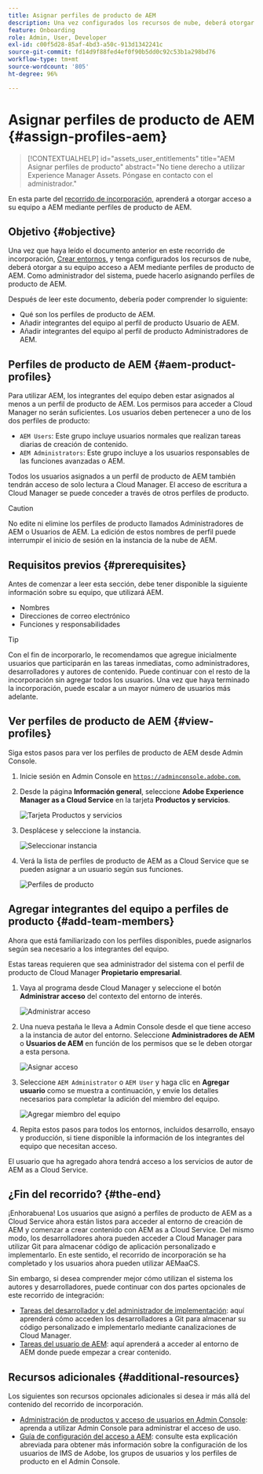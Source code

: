 ```yaml
---
title: Asignar perfiles de producto de AEM
description: Una vez configurados los recursos de nube, deberá otorgar a su equipo acceso a AEM mediante perfiles de producto de AEM.
feature: Onboarding
role: Admin, User, Developer
exl-id: c00f5d28-85af-4bd3-a50c-913d1342241c
source-git-commit: fd14d9f88fed4ef0f90b5dd0c92c53b1a298bd76
workflow-type: tm+mt
source-wordcount: '805'
ht-degree: 96%

---
```


# Asignar perfiles de producto de AEM {#assign-profiles-aem}

>[!CONTEXTUALHELP]
>id="assets_user_entitlements"
>title="AEM Asignar perfiles de producto"
>abstract="No tiene derecho a utilizar Experience Manager Assets. Póngase en contacto con el administrador."

En esta parte del [recorrido de incorporación,](overview.md) aprenderá a otorgar acceso a su equipo a AEM mediante perfiles de producto de AEM.

## Objetivo {#objective}

Una vez que haya leído el documento anterior en este recorrido de incorporación, [Crear entornos,](create-environments.md) y tenga configurados los recursos de nube, deberá otorgar a su equipo acceso a AEM mediante perfiles de producto de AEM. Como administrador del sistema, puede hacerlo asignando perfiles de producto de AEM.

Después de leer este documento, debería poder comprender lo siguiente:

* Qué son los perfiles de producto de AEM.
* Añadir integrantes del equipo al perfil de producto Usuario de AEM.
* Añadir integrantes del equipo al perfil de producto Administradores de AEM.

## Perfiles de producto de AEM {#aem-product-profiles}

Para utilizar AEM, los integrantes del equipo deben estar asignados al menos a un perfil de producto de AEM. Los permisos para acceder a Cloud Manager no serán suficientes. Los usuarios deben pertenecer a uno de los dos perfiles de producto:

* `AEM Users`: Este grupo incluye usuarios normales que realizan tareas diarias de creación de contenido.
* `AEM Administrators`: Este grupo incluye a los usuarios responsables de las funciones avanzadas o AEM.

Todos los usuarios asignados a un perfil de producto de AEM también tendrán acceso de solo lectura a Cloud Manager. El acceso de escritura a Cloud Manager se puede conceder a través de otros perfiles de producto.

>[!CAUTION]
>
>No edite ni elimine los perfiles de producto llamados Administradores de AEM o Usuarios de AEM. La edición de estos nombres de perfil puede interrumpir el inicio de sesión en la instancia de la nube de AEM.

## Requisitos previos {#prerequisites}

Antes de comenzar a leer esta sección, debe tener disponible la siguiente información sobre su equipo, que utilizará AEM.

* Nombres
* Direcciones de correo electrónico
* Funciones y responsabilidades

>[!TIP]
>
>Con el fin de incorporarlo, le recomendamos que agregue inicialmente usuarios que participarán en las tareas inmediatas, como administradores, desarrolladores y autores de contenido. Puede continuar con el resto de la incorporación sin agregar todos los usuarios. Una vez que haya terminado la incorporación, puede escalar a un mayor número de usuarios más adelante.

## Ver perfiles de producto de AEM {#view-profiles}

Siga estos pasos para ver los perfiles de producto de AEM desde Admin Console.

1. Inicie sesión en Admin Console en [`https://adminconsole.adobe.com`.](https://adminconsole.adobe.com)

1. Desde la página **Información general**, seleccione **Adobe Experience Manager as a Cloud Service** en la tarjeta **Productos y servicios**.

   ![Tarjeta Productos y servicios](/help/journey-onboarding/assets/assign-team1.png)

1. Desplácese y seleccione la instancia.

   ![Seleccionar instancia](/help/journey-onboarding/assets/cloud-profiles-1.png)

1. Verá la lista de perfiles de producto de AEM as a Cloud Service que se pueden asignar a un usuario según sus funciones.

   ![Perfiles de producto](/help/journey-onboarding/assets/cloud-profiles-2.png)

## Agregar integrantes del equipo a perfiles de producto {#add-team-members}

Ahora que está familiarizado con los perfiles disponibles, puede asignarlos según sea necesario a los integrantes del equipo.

Estas tareas requieren que sea administrador del sistema con el perfil de producto de Cloud Manager **Propietario empresarial**.

1. Vaya al programa desde Cloud Manager y seleccione el botón **Administrar acceso** del contexto del entorno de interés.

   ![Administrar acceso](/help/journey-onboarding/assets/add-team1.png)

1. Una nueva pestaña le lleva a Admin Console desde el que tiene acceso a la instancia de autor del entorno. Seleccione **Administradores de AEM** o **Usuarios de AEM** en función de los permisos que se le deben otorgar a esta persona.

   ![Asignar acceso](/help/journey-onboarding/assets/add-team2.png)

1. Seleccione `AEM Administrator` o `AEM User` y haga clic en **Agregar usuario** como se muestra a continuación, y envíe los detalles necesarios para completar la adición del miembro del equipo.

   ![Agregar miembro del equipo](/help/journey-onboarding/assets/add-team3.png)

1. Repita estos pasos para todos los entornos, incluidos desarrollo, ensayo y producción, si tiene disponible la información de los integrantes del equipo que necesitan acceso.

El usuario que ha agregado ahora tendrá acceso a los servicios de autor de AEM as a Cloud Service.

## ¿Fin del recorrido? {#the-end}

¡Enhorabuena! Los usuarios que asignó a perfiles de producto de AEM as a Cloud Service ahora están listos para acceder al entorno de creación de AEM y comenzar a crear contenido con AEM as a Cloud Service. Del mismo modo, los desarrolladores ahora pueden acceder a Cloud Manager para utilizar Git para almacenar código de aplicación personalizado e implementarlo. En este sentido, el recorrido de incorporación se ha completado y los usuarios ahora pueden utilizar AEMaaCS.

Sin embargo, si desea comprender mejor cómo utilizan el sistema los autores y desarrolladores, puede continuar con dos partes opcionales de este recorrido de integración:

* [Tareas del desarrollador y del administrador de implementación](developers.md): aquí aprenderá cómo acceden los desarrolladores a Git para almacenar su código personalizado e implementarlo mediante canalizaciones de Cloud Manager.
* [Tareas del usuario de AEM](aem-users.md): aquí aprenderá a acceder al entorno de AEM donde puede empezar a crear contenido.

## Recursos adicionales {#additional-resources}

Los siguientes son recursos opcionales adicionales si desea ir más allá del contenido del recorrido de incorporación.

* [Administración de productos y acceso de usuarios en Admin Console](/help/security/ims-support.md#managing-products-and-user-access-in-admin-console): aprenda a utilizar Admin Console para administrar el acceso de uso.
* [Guía de configuración del acceso a AEM](https://experienceleague.adobe.com/docs/experience-manager-learn/cloud-service/accessing/walk-through.html?lang=es): consulte esta explicación abreviada para obtener más información sobre la configuración de los usuarios de IMS de Adobe, los grupos de usuarios y los perfiles de producto en el Admin Console.

